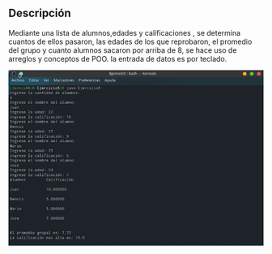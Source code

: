 ## Descripción

Mediante una lista de alumnos,edades y calificaciones , se determina cuantos de ellos pasaron, las edades de los que reprobaron, el promedio del grupo y
cuanto alumnos sacaron por arriba de 8, se hace uso de arreglos y conceptos de POO. la entrada de datos es por teclado.

![Ejemplo](/assets/S2/POO_5.png)
